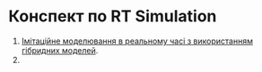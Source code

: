 # Конспект по RT Simulation

1. [Імітаційне моделювання в реальному часі з використанням гібридних моделей](hybrid_model.md).
2. 
